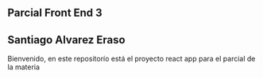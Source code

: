 ## Parcial Front End 3
## Santiago Alvarez Eraso

Bienvenido, en este repositorío está el proyecto react app para el parcial de la materia 
